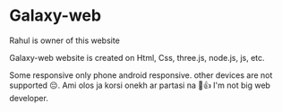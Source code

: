 # Galaxy-web
Rahul is owner of this website

Galaxy-web website is created on Html, Css, three.js, node.js, js, etc.

Some responsive
only phone android responsive.
other devices are not supported 😔.
Ami olos ja korsi onekh ar partasi na 🙂👍
I'm not big web developer.
